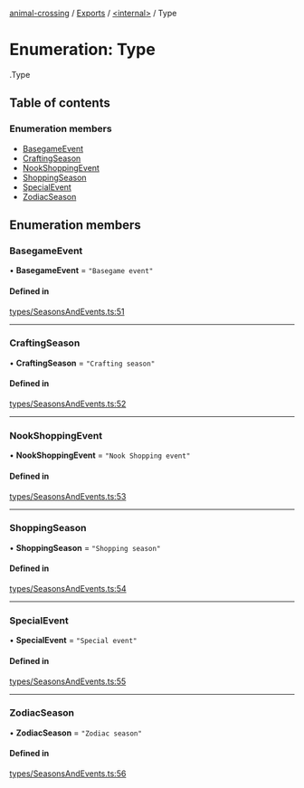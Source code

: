 [animal-crossing](../README.md) / [Exports](../modules.md) / [<internal\>](../modules/internal_.md) / Type

# Enumeration: Type

[<internal>](../modules/internal_.md).Type

## Table of contents

### Enumeration members

- [BasegameEvent](internal_.Type-1.md#basegameevent)
- [CraftingSeason](internal_.Type-1.md#craftingseason)
- [NookShoppingEvent](internal_.Type-1.md#nookshoppingevent)
- [ShoppingSeason](internal_.Type-1.md#shoppingseason)
- [SpecialEvent](internal_.Type-1.md#specialevent)
- [ZodiacSeason](internal_.Type-1.md#zodiacseason)

## Enumeration members

### BasegameEvent

• **BasegameEvent** = `"Basegame event"`

#### Defined in

[types/SeasonsAndEvents.ts:51](https://github.com/Norviah/animal-crossing/blob/4d5e5b0/module/types/SeasonsAndEvents.ts#L51)

___

### CraftingSeason

• **CraftingSeason** = `"Crafting season"`

#### Defined in

[types/SeasonsAndEvents.ts:52](https://github.com/Norviah/animal-crossing/blob/4d5e5b0/module/types/SeasonsAndEvents.ts#L52)

___

### NookShoppingEvent

• **NookShoppingEvent** = `"Nook Shopping event"`

#### Defined in

[types/SeasonsAndEvents.ts:53](https://github.com/Norviah/animal-crossing/blob/4d5e5b0/module/types/SeasonsAndEvents.ts#L53)

___

### ShoppingSeason

• **ShoppingSeason** = `"Shopping season"`

#### Defined in

[types/SeasonsAndEvents.ts:54](https://github.com/Norviah/animal-crossing/blob/4d5e5b0/module/types/SeasonsAndEvents.ts#L54)

___

### SpecialEvent

• **SpecialEvent** = `"Special event"`

#### Defined in

[types/SeasonsAndEvents.ts:55](https://github.com/Norviah/animal-crossing/blob/4d5e5b0/module/types/SeasonsAndEvents.ts#L55)

___

### ZodiacSeason

• **ZodiacSeason** = `"Zodiac season"`

#### Defined in

[types/SeasonsAndEvents.ts:56](https://github.com/Norviah/animal-crossing/blob/4d5e5b0/module/types/SeasonsAndEvents.ts#L56)
